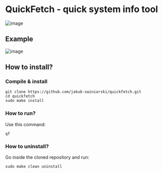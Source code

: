 # QuickFetch - quick system info tool
![image](https://github.com/jakub-swiniarski/quickfetch/assets/77209709/30c6bc6c-5967-4c4c-9852-548f6b3da1c7)

## Example
![image](https://github.com/jakub-swiniarski/quickfetch/assets/77209709/59330100-2d9f-4b8a-93f3-5c66a2e338ad)

## How to install?
### Compile & install
```shell
git clone https://github.com/jakub-swiniarski/quickfetch.git
cd quickfetch
sudo make install
```

### How to run?
Use this command:
```shell
qf
```

### How to uninstall?
Go inside the cloned repository and run: <br/>
```shell
sudo make clean uninstall
```
